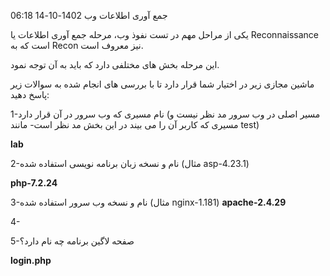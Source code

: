 جمع آوری اطلاعات وب
1402-10-14 06:18

یکی از مراحل مهم در تست نفوذ وب، مرحله جمع آوری اطلاعات یا Reconnaissance است که به Recon نیز معروف است.

این مرحله بخش های مختلفی دارد که باید به آن توجه نمود. 

ماشین مجازی زیر در اختیار شما قرار دارد تا با بررسی های انجام شده به سوالات زیر پاسخ دهید:


1-نام مسیری که وب سرور در آن قرار دارد (مسیر اصلی در وب سرور مد نظر نیست و مسیری که کاربر آن را می بیند در این بخش مد نظر است- مانند test) 

**lab**

2-نام و نسخه زبان برنامه نویسی استفاده شده (مثال asp-4.23.1) 

**php-7.2.24**

3-نام و نسخه وب سرور استفاده شده (مثال nginx-1.181) 
**apache-2.4.29**

4-

5-صفحه لاگین برنامه چه نام دارد؟ 

**login.php**

